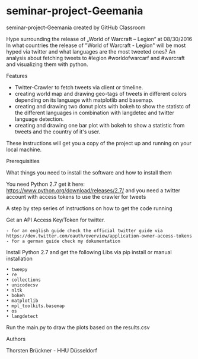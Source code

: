 # seminar-project-Geemania
seminar-project-Geemania created by GitHub Classroom

Hype surrounding the release of „World of Warcraft – Legion“ at 08/30/2016
In what countries the release of "World of Warcraft - Legion" will be most hyped via twitter and what languages are the most tweeted ones?
An analysis about fetching tweets to #legion #worldofwarcarf and #warcraft and visualizing them with python.

Features

- Twitter-Crawler to fetch tweets via client or timeline.
- creating world map and drawing geo-tags of tweets in different colors depending on its language with matplotlib and basemap.
- creating and drawing two donut plots with bokeh to show the statistc of the different languages in combination with langdetec and twitter language detection.
- creating and drawing one bar plot with bokeh to show a statistic from tweets and the country of it's user.

These instructions will get you a copy of the project up and running on your local machine.

Prerequisities

What things you need to install the software and how to install them

You need Python 2.7 get it here:
https://www.python.org/download/releases/2.7/
and you need a twitter account with access tokens to use the crawler for tweets 

A step by step series of instructions on how to get the code running

Get an API Access Key/Token for twitter.

	- for an english guide check the official twitter guide via https://dev.twitter.com/oauth/overview/application-owner-access-tokens
	- for a german guide check my dokumentation
	
Install Python 2.7 and get the following Libs via pip install or manual installation

	• tweepy
	• re
	• collections
	• unicodecsv
	• nltk
	• bokeh
	• matplotlib
	• mpl_toolkits.basemap
	• os
	• langdetect
	
Run the main.py to draw the plots based on the results.csv



Authors

Thorsten Brückner - HHU Düsseldorf
